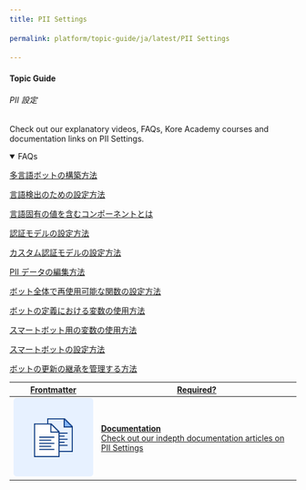 ```yaml
---
title: PII Settings

permalink: platform/topic-guide/ja/latest/PII Settings

---
```

#### Topic Guide
###### PII 設定

  Check out our explanatory videos, FAQs, Kore Academy courses and documentation links on PII Settings.


<details open>
  <summary>FAQs
  </summary>

  <a class="doc-link" target="_blank" href="https://developer.kore.ai/docs/bots/advanced-topics/multi-lingual/building-multi-language-bots/?lang=ja">
 
  多言語ボットの構築方法

</a>

<a class="doc-link" target="_blank" href="https://developer.kore.ai/docs/bots/advanced-topics/multi-lingual/building-multi-language-bots/#Language_Detection_and_Selection?lang=ja">
 
  言語検出のための設定方法

</a>
  
<a class="doc-link" target="_blank" href="https://developer.kore.ai/docs/bots/advanced-topics/multi-lingual/building-multi-language-bots/#Translatable_Components?lang=ja">
 
  言語固有の値を含むコンポーネントとは

</a>

<a class="doc-link" target="_blank" href="https://developer.kore.ai/docs/bots/advanced-topics/authorization/bot-authentication/?lang=ja">
 
  認証モデルの設定方法

</a>


<a class="doc-link" target="_blank" href="https://developer.kore.ai/docs/bots/bot-builder-tool/dialog-task/implementing-custom-authentication/?lang=ja">

  カスタム認証モデルの設定方法

</a>
  
<a class="doc-link" target="_blank" href="https://developer.kore.ai/docs/bots/bot-settings/pii-data-masking/?lang=ja">

  PII データの編集方法

</a>

  <a class="doc-link" target="_blank" href="https://developer.kore.ai/docs/bots/bot-settings/bot-functions/reusing-bot-functions-custom-script-file/?lang=ja">

  ボット全体で再使用可能な関数の設定方法

</a>
  <a class="doc-link" target="_blank" href="https://developer.kore.ai/docs/bots/bot-settings/bot-management/using-bot-variables/?lang=ja">

  ボットの定義における変数の使用方法

</a>
  <a class="doc-link" target="_blank" href="https://developer.kore.ai/docs/bots/advanced-topics/smart-bot/defining-a-smart-bot/#Smart_Bot_Settings?lang=ja">

  スマートボット用の変数の使用方法

</a>
  <a class="doc-link" target="_blank" href="https://developer.kore.ai/docs/bots/advanced-topics/smart-bot/defining-a-smart-bot/#Smart_Bot_Settings?lang=ja">

  スマートボットの設定方法

</a>
  <a class="doc-link" target="_blank" href="https://developer.kore.ai/docs/bots/advanced-topics/smart-bot/defining-a-smart-bot/#inheritance?lang=ja">

  ボットの更新の継承を管理する方法

</a>
</details>


<a class="doc-link" target="_blank" href="https://developer.kore.ai/docs/bots/bot-settings/pii-data-masking/?lang=ja">
 

| Frontmatter | Required? |
|-------------|-------------|
| ![alt text](images/docIcon.svg "Title") | **Documentation**  <br /> Check out our indepth documentation articles on PII Settings | 


</a>
